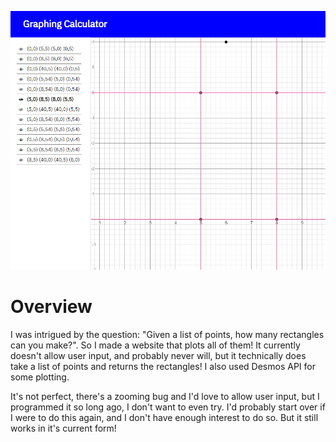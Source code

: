 ![](main.png)

# Overview
I was intrigued by the question: "Given a list of points, how many rectangles can you make?". So I made a website that plots all of them! It currently doesn't allow user input, and probably never will, but it technically does take a list of points and returns the rectangles! I also used Desmos API for some plotting.

It's not perfect, there's a zooming bug and I'd love to allow user input, but I programmed it so long ago, I don't want to even try. I'd probably start over if I were to do this again, and I don't have enough interest to do so. But it still works in it's current form!